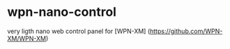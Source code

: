 wpn-nano-control
================

very ligth nano web control panel for [WPN-XM] (https://github.com/WPN-XM/WPN-XM)

